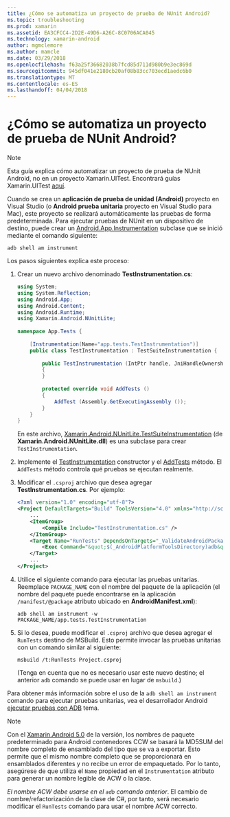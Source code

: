 ```yaml
---
title: ¿Cómo se automatiza un proyecto de prueba de NUnit Android?
ms.topic: troubleshooting
ms.prod: xamarin
ms.assetid: EA3CFCC4-2D2E-49D6-A26C-8C0706ACA045
ms.technology: xamarin-android
author: mgmclemore
ms.author: mamcle
ms.date: 03/29/2018
ms.openlocfilehash: f63a25f36682038b7fcd85d711d980b9e3ec869d
ms.sourcegitcommit: 945df041e2180cb20af08b83cc703ecd1aedc6b0
ms.translationtype: MT
ms.contentlocale: es-ES
ms.lasthandoff: 04/04/2018
---
```

# <a name="how-do-i-automate-an-android-nunit-test-project"></a>¿Cómo se automatiza un proyecto de prueba de NUnit Android?

> [!NOTE]
> Esta guía explica cómo automatizar un proyecto de prueba de NUnit Android, no en un proyecto Xamarin.UITest. Encontrará guías Xamarin.UITest [aquí](https://docs.microsoft.com/appcenter/test-cloud/preparing-for-upload/uitest).

Cuando se crea un **aplicación de prueba de unidad (Android)** proyecto en Visual Studio (o **Android prueba unitaria** proyecto en Visual Studio para Mac), este proyecto se realizará automáticamente las pruebas de forma predeterminada.
Para ejecutar pruebas de NUnit en un dispositivo de destino, puede crear un [Android.App.Instrumentation](https://developer.xamarin.com/api/type/Android.App.Instrumentation/) subclase que se inició mediante el comando siguiente: 

```shell
adb shell am instrument 
```

Los pasos siguientes explica este proceso:

1.  Crear un nuevo archivo denominado **TestInstrumentation.cs**: 

    ```cs 
    using System;
    using System.Reflection;
    using Android.App;
    using Android.Content;
    using Android.Runtime;
    using Xamarin.Android.NUnitLite;
     
    namespace App.Tests {
     
        [Instrumentation(Name="app.tests.TestInstrumentation")]
        public class TestInstrumentation : TestSuiteInstrumentation {
     
            public TestInstrumentation (IntPtr handle, JniHandleOwnership transfer) : base (handle, transfer)
            {
            }
     
            protected override void AddTests ()
            {
                AddTest (Assembly.GetExecutingAssembly ());
            }
        }
    }
    ```
    En este archivo, [Xamarin.Android.NUnitLite.TestSuiteInstrumentation](https://developer.xamarin.com/api/type/Xamarin.Android.NUnitLite.TestSuiteInstrumentation/) (de **Xamarin.Android.NUnitLite.dll**) es una subclase para crear `TestInstrumentation`.

2.  Implemente el [TestInstrumentation](https://developer.xamarin.com/api/constructor/Xamarin.Android.NUnitLite.TestSuiteInstrumentation.TestSuiteInstrumentation/p/System.IntPtr/Android.Runtime.JniHandleOwnership/) constructor y el [AddTests](https://developer.xamarin.com/api/member/Xamarin.Android.NUnitLite.TestSuiteInstrumentation.AddTests%28%29) método. El `AddTests` método controla qué pruebas se ejecutan realmente.

3.  Modificar el `.csproj` archivo que desea agregar **TestInstrumentation.cs**. Por ejemplo:

    ```xml
    <?xml version="1.0" encoding="utf-8"?>
    <Project DefaultTargets="Build" ToolsVersion="4.0" xmlns="http://schemas.microsoft.com/developer/msbuild/2003">
        ...
        <ItemGroup>
            <Compile Include="TestInstrumentation.cs" />
        </ItemGroup>
        <Target Name="RunTests" DependsOnTargets="_ValidateAndroidPackageProperties">
            <Exec Command="&quot;$(_AndroidPlatformToolsDirectory)adb&quot; $(AdbTarget) $(AdbOptions) shell am instrument -w $(_AndroidPackage)/app.tests.TestInstrumentation" />
        </Target>
        ...
    </Project>
    ```

3.  Utilice el siguiente comando para ejecutar las pruebas unitarias. Reemplace `PACKAGE_NAME` con el nombre del paquete de la aplicación (el nombre del paquete puede encontrarse en la aplicación `/manifest/@package` atributo ubicado en **AndroidManifest.xml**):

    ```shell
    adb shell am instrument -w PACKAGE_NAME/app.tests.TestInstrumentation
    ```

4.  Si lo desea, puede modificar el `.csproj` archivo que desea agregar el `RunTests` destino de MSBuild. Esto permite invocar las pruebas unitarias con un comando similar al siguiente:

    ```shell
    msbuild /t:RunTests Project.csproj
    ```
    (Tenga en cuenta que no es necesario usar este nuevo destino; el anterior `adb` comando se puede usar en lugar de `msbuild`.)

Para obtener más información sobre el uso de la `adb shell am instrument` comando para ejecutar pruebas unitarias, vea el desarrollador Android [ejecutar pruebas con ADB](https://developer.android.com/studio/test/command-line.html#RunTestsDevice) tema.


> [!NOTE]
> Con el [Xamarin.Android 5.0](https://developer.xamarin.com/releases/android/xamarin.android_5/xamarin.android_5.1/#Android_Callable_Wrapper_Naming) de la versión, los nombres de paquete predeterminado para Android contenedores CCW se basará la MD5SUM del nombre completo de ensamblado del tipo que se va a exportar. Esto permite que el mismo nombre completo que se proporcionará en ensamblados diferentes y no recibe un error de empaquetado. Por lo tanto, asegúrese de que utiliza el `Name` propiedad en el `Instrumentation` atributo para generar un nombre legible de ACW o la clase.

_El nombre ACW debe usarse en el `adb` comando anterior_.
El cambio de nombre/refactorización de la clase de C#, por tanto, será necesario modificar el `RunTests` comando para usar el nombre ACW correcto.

